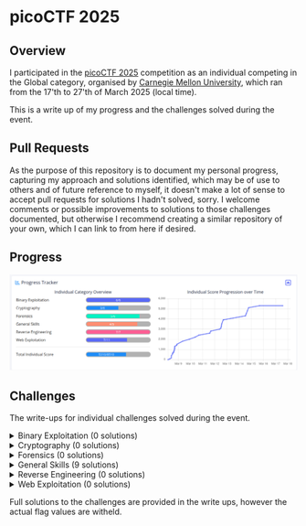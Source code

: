 # picoCTF 2025 #

## Overview ##

I participated in the [picoCTF 2025](www.picoctf.org) competition as an individual competing in the Global category, organised by [Carnegie Mellon University](https://cmu.edu/), which ran from the 17'th to 27'th of March 2025 (local time). 

This is a write up of my progress and the challenges solved during the event.

## Pull Requests ##

As the purpose of this repository is to document my personal progress, capturing my approach and solutions identified, which may be of use to others and of future reference to myself, it doesn't make a lot of sense to accept pull requests for solutions I hadn't solved, sorry. I welcome comments or possible improvements to solutions to those challenges documented, but otherwise I recommend creating a similar repository of your own, which I can link to from here if desired.

## Progress ##

![Screenshot of a challenge progress during event](event-score-progression.png)

## Challenges ##

The write-ups for individual challenges solved during the event.

<details>
  <summary>Binary Exploitation (0 solutions)</summary>

* **[?](Binary%20Exploitation/?/?.md) (Solved)**
* ? (Unsolved)

</details>

<details>
  <summary>Cryptography (0 solutions)</summary>

* ? (Unsolved)

</details>

<details>
  <summary>Forensics (0 solutions)</summary>

* ? (Unsolved)

</details>

<details>
  <summary>General Skills (9 solutions)</summary>

* ? (Unsolved)

</details>

<details>
  <summary>Reverse Engineering (0 solutions)</summary>

* ? (Unsolved)

</details>

<details>
  <summary>Web Exploitation (0 solutions)</summary>

* ? (Unsolved)

</details>

Full solutions to the challenges are provided in the write ups, however the actual flag values are witheld.
